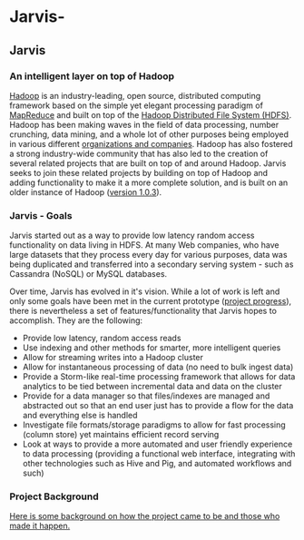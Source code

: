 Jarvis-
=======
## Jarvis
### An intelligent layer on top of Hadoop

[Hadoop](http://hadoop.apache.org/) is an industry-leading, open source, distributed computing framework based on the simple yet elegant processing paradigm of [MapReduce](http://hadoop.apache.org/mapreduce/) and built on top of the [Hadoop Distributed File System (HDFS)](http://hadoop.apache.org/hdfs/). Hadoop has been making waves in the field of data processing, number crunching, data mining, and a whole lot of other purposes being employed in various different [organizations and companies](http://wiki.apache.org/hadoop/PoweredBy). Hadoop has also fostered a strong industry-wide community that has also led to the creation of several related projects that are built on top of and around Hadoop. Jarvis seeks to join these related projects by building on top of Hadoop and adding functionality to make it a more complete solution, and is built on an older instance of Hadoop ([version 1.0.3](http://apache.mirrors.hoobly.com/hadoop/common/hadoop-1.0.3/)). 

### Jarvis - Goals
Jarvis started out as a way to provide low latency random access functionality on data living in HDFS. At many Web companies, who have large datasets that they process every day for various purposes, data was being duplicated and transferred into a secondary serving system - such as Cassandra (NoSQL) or MySQL databases. 

Over time, Jarvis has evolved in it's vision. While a lot of work is left and only some goals have been met in the current prototype ([project progress](https://github.com/achalsoni81/Jarvis-/wiki/Project-Overview)), there is nevertheless a set of features/functionality that Jarvis hopes to accomplish. They are the following:

- Provide low latency, random access reads
- Use indexing and other methods for smarter, more intelligent queries
- Allow for streaming writes into a Hadoop cluster
- Allow for instantaneous processing of data (no need to bulk ingest data)
- Provide a Storm-like real-time processing framework that allows for data analytics to be tied between incremental data and data on the cluster
- Provide for a data manager so that files/indexes are managed and abstracted out so that an end user just has to provide a flow for the data and everything else is handled
- Investigate file formats/storage paradigms to allow for fast processing (column store) yet maintains efficient record serving 
- Look at ways to provide a more automated and user friendly experience to data processing (providing a functional web interface, integrating with other technologies such as Hive and Pig, and automated workflows and such)

### Project Background
[Here is some background on how the project came to be and those who made it happen.](https://github.com/achalsoni81/Jarvis-/wiki/Project-Background)

